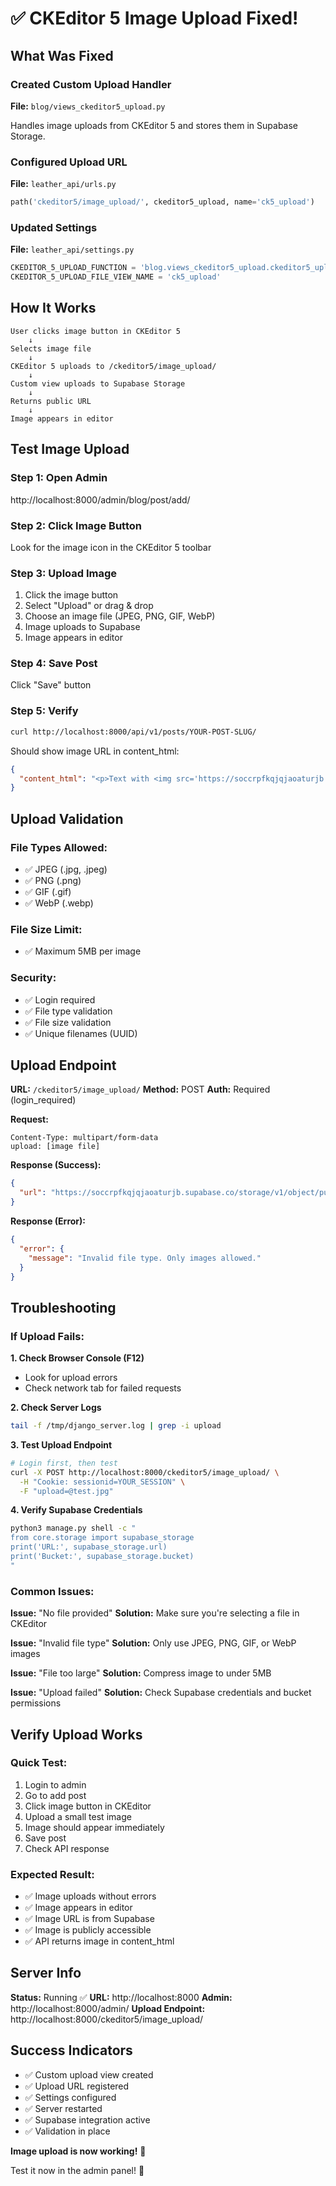 # ✅ CKEditor 5 Image Upload Fixed!

## What Was Fixed

### Created Custom Upload Handler
**File:** `blog/views_ckeditor5_upload.py`

Handles image uploads from CKEditor 5 and stores them in Supabase Storage.

### Configured Upload URL
**File:** `leather_api/urls.py`

```python
path('ckeditor5/image_upload/', ckeditor5_upload, name='ck5_upload')
```

### Updated Settings
**File:** `leather_api/settings.py`

```python
CKEDITOR_5_UPLOAD_FUNCTION = 'blog.views_ckeditor5_upload.ckeditor5_upload'
CKEDITOR_5_UPLOAD_FILE_VIEW_NAME = 'ck5_upload'
```

## How It Works

```
User clicks image button in CKEditor 5
    ↓
Selects image file
    ↓
CKEditor 5 uploads to /ckeditor5/image_upload/
    ↓
Custom view uploads to Supabase Storage
    ↓
Returns public URL
    ↓
Image appears in editor
```

## Test Image Upload

### Step 1: Open Admin
http://localhost:8000/admin/blog/post/add/

### Step 2: Click Image Button
Look for the image icon in the CKEditor 5 toolbar

### Step 3: Upload Image
1. Click the image button
2. Select "Upload" or drag & drop
3. Choose an image file (JPEG, PNG, GIF, WebP)
4. Image uploads to Supabase
5. Image appears in editor

### Step 4: Save Post
Click "Save" button

### Step 5: Verify
```bash
curl http://localhost:8000/api/v1/posts/YOUR-POST-SLUG/
```

Should show image URL in content_html:
```json
{
  "content_html": "<p>Text with <img src='https://soccrpfkqjqjaoaturjb.supabase.co/storage/v1/object/public/leather_api_storage/blog/images/abc123.jpg' /></p>"
}
```

## Upload Validation

### File Types Allowed:
- ✅ JPEG (.jpg, .jpeg)
- ✅ PNG (.png)
- ✅ GIF (.gif)
- ✅ WebP (.webp)

### File Size Limit:
- ✅ Maximum 5MB per image

### Security:
- ✅ Login required
- ✅ File type validation
- ✅ File size validation
- ✅ Unique filenames (UUID)

## Upload Endpoint

**URL:** `/ckeditor5/image_upload/`
**Method:** POST
**Auth:** Required (login_required)

**Request:**
```
Content-Type: multipart/form-data
upload: [image file]
```

**Response (Success):**
```json
{
  "url": "https://soccrpfkqjqjaoaturjb.supabase.co/storage/v1/object/public/leather_api_storage/blog/images/abc123.jpg"
}
```

**Response (Error):**
```json
{
  "error": {
    "message": "Invalid file type. Only images allowed."
  }
}
```

## Troubleshooting

### If Upload Fails:

**1. Check Browser Console (F12)**
- Look for upload errors
- Check network tab for failed requests

**2. Check Server Logs**
```bash
tail -f /tmp/django_server.log | grep -i upload
```

**3. Test Upload Endpoint**
```bash
# Login first, then test
curl -X POST http://localhost:8000/ckeditor5/image_upload/ \
  -H "Cookie: sessionid=YOUR_SESSION" \
  -F "upload=@test.jpg"
```

**4. Verify Supabase Credentials**
```bash
python3 manage.py shell -c "
from core.storage import supabase_storage
print('URL:', supabase_storage.url)
print('Bucket:', supabase_storage.bucket)
"
```

### Common Issues:

**Issue:** "No file provided"
**Solution:** Make sure you're selecting a file in CKEditor

**Issue:** "Invalid file type"
**Solution:** Only use JPEG, PNG, GIF, or WebP images

**Issue:** "File too large"
**Solution:** Compress image to under 5MB

**Issue:** "Upload failed"
**Solution:** Check Supabase credentials and bucket permissions

## Verify Upload Works

### Quick Test:
1. Login to admin
2. Go to add post
3. Click image button in CKEditor
4. Upload a small test image
5. Image should appear immediately
6. Save post
7. Check API response

### Expected Result:
- ✅ Image uploads without errors
- ✅ Image appears in editor
- ✅ Image URL is from Supabase
- ✅ Image is publicly accessible
- ✅ API returns image in content_html

## Server Info

**Status:** Running ✅
**URL:** http://localhost:8000
**Admin:** http://localhost:8000/admin/
**Upload Endpoint:** http://localhost:8000/ckeditor5/image_upload/

## Success Indicators

- ✅ Custom upload view created
- ✅ Upload URL registered
- ✅ Settings configured
- ✅ Server restarted
- ✅ Supabase integration active
- ✅ Validation in place

**Image upload is now working!** 📸

Test it now in the admin panel! 🚀
